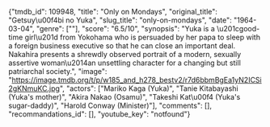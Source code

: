 {"tmdb_id": 109948, "title": "Only on Mondays", "original_title": "Getsuy\u00f4bi no Yuka", "slug_title": "only-on-mondays", "date": "1964-03-04", "genre": [""], "score": "6.5/10", "synopsis": "Yuka is a \u201cgood-time girl\u201d from Yokohama who is persuaded by her papa to sleep with a foreign business executive so that he can close an important deal. Nakahira presents a shrewdly observed portrait of a modern, sexually assertive woman\u2014an unsettling character for a changing but still patriarchal society.", "image": "https://image.tmdb.org/t/p/w185_and_h278_bestv2/r7d6bbmBgEa1yN2ICSi2gKNmuKC.jpg", "actors": ["Mariko Kaga (Yuka)", "Tanie Kitabayashi (Yuka's mother)", "Akira Nakao (Osamu)", "Takeshi Kat\u00f4 (Yuka's sugar-daddy)", "Harold Conway (Minister)"], "comments": [], "recommandations_id": [], "youtube_key": "notfound"}